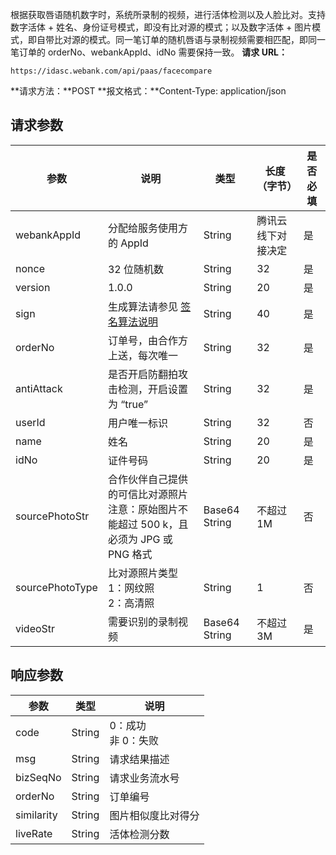根据获取唇语随机数字时，系统所录制的视频，进行活体检测以及人脸比对。支持数字活体 + 姓名、身份证号模式，即没有比对源的模式；以及数字活体 + 图片模式，即自带比对源的模式。同一笔订单的随机唇语与录制视频需要相匹配，即同一笔订单的 orderNo、webankAppId、idNo 需要保持一致。
**请求 URL：**

```
https://idasc.webank.com/api/paas/facecompare
```
**请求方法：**POST
**报文格式：**Content-Type: application/json
## 请求参数
|参数	|说明	|类型	|长度（字节）|	是否必填|
| ---------------- | -------------------- | ----- | ---- | --- |
| webankAppId| 	分配给服务使用方的 AppId	| String	| 腾讯云线下对接决定	| 是| 
| nonce	| 32 位随机数	| String	| 32| 	是| 
| version	| 1.0.0	| String| 	20| 	是| 
| sign| 	生成算法请参见 [签名算法说明](https://cloud.tencent.com/document/product/655/13817)| 	String| 	40| 	是| 
| orderNo	| 订单号，由合作方上送，每次唯一	| String| 	32| 	是| 
|antiAttack|是否开启防翻拍攻击检测，开启设置为 “true”	|String	|32|	是|
| userId| 	用户唯一标识| 	String	| 32| 	否| 
| name| 	姓名	| String| 	20| 	是| 
| idNo| 	证件号码| 	String	| 20| 	是| 
| sourcePhotoStr| 	合作伙伴自己提供的可信比对源照片</br>注意：原始图片不能超过 500 k，且必须为 JPG 或 PNG 格式| 	Base64 String	| 不超过 1M	| 否| 
| sourcePhotoType| 	比对源照片类型</br>1：网纹照</br>2：高清照| 	String	| 1	| 否| 
| videoStr	| 需要识别的录制视频	| Base64 String| 	不超过 3M| 	是| 


## 响应参数
|参数	|类型	|说明|
| ----------- | ---------- | ---------- |
|code	|String	|0：成功<br>非 0：失败|
|msg	|String	|请求结果描述|
|bizSeqNo|	String	|请求业务流水号|
|orderNo	|String	|订单编号|
|similarity|	String|	图片相似度比对得分|
|liveRate	|String|	活体检测分数|
